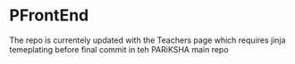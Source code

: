 # PFrontEnd
The repo is currentely updated with the Teachers page which requires jinja temeplating before 
final commit in teh PARiKSHA main repo 
